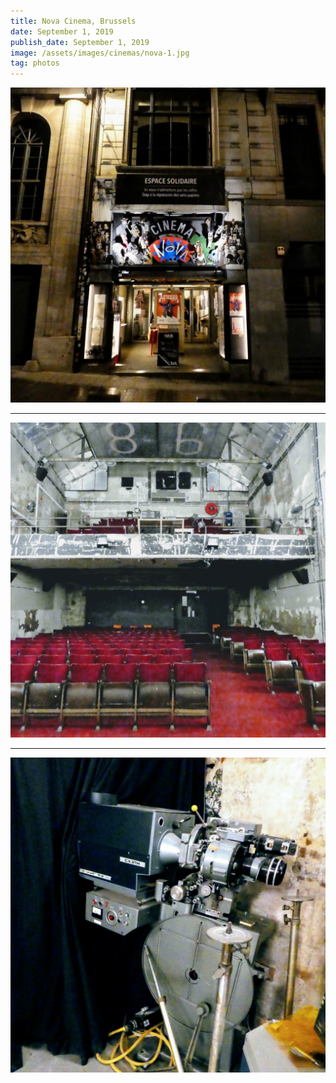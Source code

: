 ```yaml
---
title: Nova Cinema, Brussels
date: September 1, 2019
publish_date: September 1, 2019
image: /assets/images/cinemas/nova-1.jpg
tag: photos
---
```


![image](/assets/images/cinemas/nova-1.jpg)

---

![image](/assets/images/cinemas/nova-2.jpg)

---

![image](/assets/images/cinemas/nova-3.jpg)
